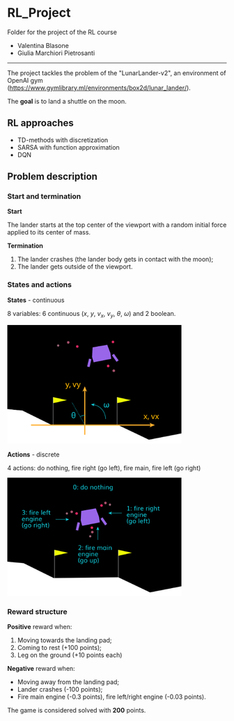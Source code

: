 # RL_Project
Folder for the project of the RL course

- Valentina Blasone
- Giulia Marchiori Pietrosanti

______________________________

The project tackles the problem of the "LunarLander-v2", an environment of OpenAI gym (https://www.gymlibrary.ml/environments/box2d/lunar_lander/). 

The **goal** is to land a shuttle on the moon.

## RL approaches

- TD-methods with discretization
- SARSA with function approximation
- DQN

## Problem description

### Start and termination
**Start**

The lander starts at the top center of the viewport with a random initial force applied to its center of mass.

**Termination**
1. The lander crashes (the lander body gets in contact with the moon);
2. The lander gets outside of the viewport.

### States and actions
**States** - continuous

8 variables: 6 continuous ($x$, $y$, $v_x$, $v_y$, $\theta$, $\omega$) and 2 boolean.

<img src="https://github.com/GiuliaMP/RL_Project/blob/main/Images/states.png" width="400">

**Actions** - discrete

4 actions: do nothing, fire right (go left), fire main, fire left (go right)

<img src="https://github.com/GiuliaMP/RL_Project/blob/main/Images/actions.png" width="400">

### Reward structure
  
**Positive** reward when:
1. Moving towards the landing pad;
2. Coming to rest (+100 points);
3. Leg on the ground (+10 points each)

**Negative** reward when:
- Moving away from the landing pad;
- Lander crashes (-100 points);
- Fire main engine (-0.3 points), fire left/right engine (-0.03 points).

The game is considered solved with **200** points.


